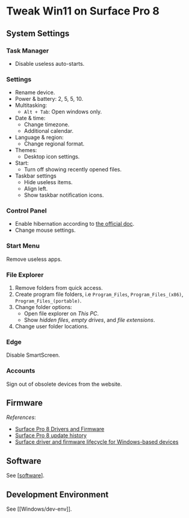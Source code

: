 # Tweak Win11 on Surface Pro 8

## System Settings

### Task Manager

- Disable useless auto-starts.

### Settings

- Rename device.
- Power & battery: 2, 5, 5, 10.
- Multitasking:
  - `Alt + Tab`: Open windows only.
- Date & time:
  - Change timezone.
  - Additional calendar.
- Language & region:
  - Change regional format.
- Themes:
  - Desktop icon settings.
- Start:
  - Turn off showing recently opened files.
- Taskbar settings
  - Hide useless items.
  - Align left.
  - Show taskbar notification icons.

### Control Panel

- Enable hibernation according to [the official doc](https://support.microsoft.com/en-us/windows/shut-down-sleep-or-hibernate-your-pc-2941d165-7d0a-a5e8-c5ad-8c972e8e6eff).
- Change mouse settings.

### Start Menu

Remove useless apps.

### File Explorer

1. Remove folders from quick access.
2. Create program file folders, i.e `Program_Files`, `Program_Files_(x86)`, `Program_Files_(portable)`.
3. Change folder options:
   - Open file explorer on *This PC*.
   - Show *hidden files*, *empty drives*, and *file extensions*.
4. Change user folder locations.

### Edge

Disable SmartScreen.

### Accounts

Sign out of obsolete devices from the website.

## Firmware

*References*:

- [Surface Pro 8 Drivers and Firmware](https://www.microsoft.com/en-us/download/details.aspx?id=103503)
- [Surface Pro 8 update history](https://support.microsoft.com/en-us/surface/surface-pro-8-update-history-1080bf34-7e87-408c-8619-80571283526e)
- [Surface driver and firmware lifecycle for Windows-based devices](https://learn.microsoft.com/en-us/surface/surface-driver-firmware-lifecycle-support)

## Software

See [[software]].

## Development Environment

See [[Windows/dev-env]].

[//begin]: # "Autogenerated link references for markdown compatibility"
[software]: ../software.md "Softwares on Windows"
[common/dev_env]: ../dev-env.md "Windows Development Environment"
[//end]: # "Autogenerated link references"
